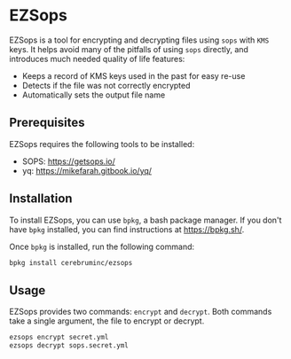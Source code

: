 # EZSops

EZSops is a tool for encrypting and decrypting files using `sops` with `KMS` keys.
It helps avoid many of the pitfalls of using `sops` directly, and introduces much needed quality of life features:

- Keeps a record of KMS keys used in the past for easy re-use
- Detects if the file was not correctly encrypted
- Automatically sets the output file name

## Prerequisites

EZSops requires the following tools to be installed:

- SOPS: https://getsops.io/
- yq: https://mikefarah.gitbook.io/yq/

## Installation

To install EZSops, you can use `bpkg`, a bash package manager. If you don't have `bpkg` installed, you can find instructions at https://bpkg.sh/.

Once `bpkg` is installed, run the following command:

```sh
bpkg install cerebruminc/ezsops
```

## Usage

EZSops provides two commands: `encrypt` and `decrypt`. Both commands take a single argument, the file to encrypt or decrypt.

```sh
ezsops encrypt secret.yml
ezsops decrypt sops.secret.yml
```
